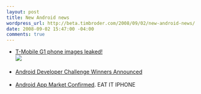 ```yaml
--- 
layout: post
title: New Android news
wordpress_url: http://beta.timbroder.com/2008/09/02/new-android-news/
date: 2008-09-02 15:47:00 -04:00
comments: true
---
```

<ul><li><a href="http://androidcommunity.com/t-mobile-g1-phone-images-leaked-20080830/">T-Mobile G1 phone images leaked!</a><br />
<img src="http://androidcommunity.com/blog/wp-content/uploads/2008/08/t-mobile-g1-htc-android-dream_s.jpg"/><br /><br /></li>
<li><a href="http://androidcommunity.com/congrats-to-winners-of-the-android-developer-challenge-i-20080829/">Android Developer Challenge Winners Announced</a><br /><br /></li>
<li><a href="http://androidcommunity.com/android-market-confirmed-no-app-checking-by-google-20080828/">Android App Market Confirmed</a>. EAT IT IPHONE<br /><br /></li></ul>
